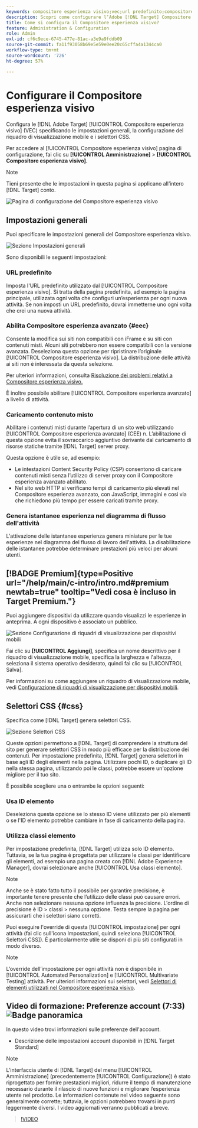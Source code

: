 ```yaml
---
keywords: compositore esperienza visivo;vec;url predefinito;compositore esperienza avanzato;eec;contenuto misto;istantanee esperienza;riquadro di visualizzazione mobile;css;selettori css
description: Scopri come configurare l’Adobe [!DNL Target] Compositore esperienza visivo specificando le impostazioni generali, la configurazione del riquadro di visualizzazione mobile e i selettori CSS.
title: Come si configura il Compositore esperienza visivo?
feature: Administration & Configuration
role: Admin
exl-id: cf6c9ece-6745-477e-81ac-a3e9a9fddb09
source-git-commit: fa11f93058b69e5e59e0ee20c65cffa4a1344ca0
workflow-type: tm+mt
source-wordcount: '726'
ht-degree: 57%

---
```


# Configurare il Compositore esperienza visivo

Configura le [!DNL Adobe Target] [!UICONTROL Compositore esperienza visivo] (VEC) specificando le impostazioni generali, la configurazione del riquadro di visualizzazione mobile e i selettori CSS.

Per accedere al [!UICONTROL Compositore esperienza visivo] pagina di configurazione, fai clic su **[!UICONTROL Amministrazione]** > **[!UICONTROL Compositore esperienza visivo].**

>[!NOTE]
>
>Tieni presente che le impostazioni in questa pagina si applicano all’intero [!DNL Target] conto.

![Pagina di configurazione del Compositore esperienza visivo](/help/main/administrating-target/assets/vec.png)

## Impostazioni generali

Puoi specificare le impostazioni generali del Compositore esperienza visivo.

![Sezione Impostazioni generali](/help/main/administrating-target/assets/general-settings.png)

Sono disponibili le seguenti impostazioni:

### URL predefinito

Imposta l&#39;URL predefinito utilizzato dal [!UICONTROL Compositore esperienza visivo]. Si tratta della pagina predefinita, ad esempio la pagina principale, utilizzata ogni volta che configuri un’esperienza per ogni nuova attività. Se non imposti un URL predefinito, dovrai immetterne uno ogni volta che crei una nuova attività.

### Abilita Compositore esperienza avanzato {#eec}

Consente la modifica sui siti non compatibili con iFrame e su siti con contenuti misti. Alcuni siti potrebbero non essere compatibili con la versione avanzata. Deseleziona questa opzione per ripristinare l’originale [!UICONTROL Compositore esperienza visivo]. La distribuzione delle attività ai siti non è interessata da questa selezione.

Per ulteriori informazioni, consulta [Risoluzione dei problemi relativi a Compositore esperienza visivo.](/help/main/c-experiences/c-visual-experience-composer/r-troubleshoot-composer/troubleshoot-composer.md)

È inoltre possibile abilitare [!UICONTROL Compositore esperienza avanzato] a livello di attività.

### Caricamento contenuto misto

Abilitare i contenuti misti durante l’apertura di un sito web utilizzando [!UICONTROL Compositore esperienza avanzato] (CEE) n. L’abilitazione di questa opzione evita il sovraccarico aggiuntivo derivante dal caricamento di risorse statiche tramite [!DNL Target] server proxy.

Questa opzione è utile se, ad esempio:

* Le intestazioni Content Security Policy (CSP) consentono di caricare contenuti misti senza l’utilizzo di server proxy con il Compositore esperienza avanzato abilitato.
* Nel sito web HTTP si verificano tempi di caricamento più elevati nel Compositore esperienza avanzato, con JavaScript, immagini e così via che richiedono più tempo per essere caricati tramite proxy.

### Genera istantanee esperienza nel diagramma di flusso dell&#39;attività

L&#39;attivazione delle istantanee esperienza genera miniature per le tue esperienze nel diagramma del flusso di lavoro dell&#39;attività. La disabilitazione delle istantanee potrebbe determinare prestazioni più veloci per alcuni utenti.

## [!BADGE Premium]{type=Positive url="/help/main/c-intro/intro.md#premium newtab=true" tooltip="Vedi cosa è incluso in Target Premium."}

Puoi aggiungere dispositivi da utilizzare quando visualizzi le esperienze in anteprima. A ogni dispositivo è associato un pubblico.

![Sezione Configurazione di riquadri di visualizzazione per dispositivi mobili](/help/main/administrating-target/assets/mobile-viewport-configuration.png)

Fai clic su **[!UICONTROL Aggiungi]**, specifica un nome descrittivo per il riquadro di visualizzazione mobile, specifica la larghezza e l&#39;altezza, seleziona il sistema operativo desiderato, quindi fai clic su [!UICONTROL Salva].

Per informazioni su come aggiungere un riquadro di visualizzazione mobile, vedi [Configurazione di riquadri di visualizzazione per dispositivi mobili](/help/main/c-experiences/c-visual-experience-composer/mobile-viewports.md).

## Selettori CSS {#css}

Specifica come [!DNL Target] genera selettori CSS.

![Sezione Selettori CSS](/help/main/administrating-target/assets/css-selectors.png)

Queste opzioni permettono a [!DNL Target] di comprendere la struttura del sito per generare selettori CSS in modo più efficace per la distribuzione dei contenuti. Per impostazione predefinita, [!DNL Target] genera selettori in base agli ID degli elementi nella pagina. Utilizzare pochi ID, o duplicare gli ID nella stessa pagina, utilizzando poi le classi, potrebbe essere un&#39;opzione migliore per il tuo sito.

È possibile scegliere una o entrambe le opzioni seguenti:

### Usa ID elemento

Deseleziona questa opzione se lo stesso ID viene utilizzato per più elementi o se l&#39;ID elemento potrebbe cambiare in fase di caricamento della pagina.

### Utilizza classi elemento

Per impostazione predefinita, [!DNL Target] utilizza solo ID elemento. Tuttavia, se la tua pagina è progettata per utilizzare le classi per identificare gli elementi, ad esempio una pagina creata con [!DNL Adobe Experience Manager], dovrai selezionare anche [!UICONTROL Usa classi elemento].

>[!NOTE]
>
>Anche se è stato fatto tutto il possibile per garantire precisione, è importante tenere presente che l’utilizzo delle classi può causare errori. Anche non selezionare nessuna opzione influenza la precisione. L&#39;ordine di precisione è ID > classi > nessuna opzione. Testa sempre la pagina per assicurarti che i selettori siano corretti.

Puoi eseguire l&#39;override di questa [!UICONTROL impostazione] per ogni attività (fai clic sull&#39;icona Impostazioni, quindi seleziona [!UICONTROL Selettori CSS]). È particolarmente utile se disponi di più siti configurati in modo diverso.

>[!NOTE]
>
>L’override dell’impostazione per ogni attività non è disponibile in [!UICONTROL Automated Personalization] e [!UICONTROL Multivariate Testing] attività.  Per ulteriori informazioni sui selettori, vedi [Selettori di elementi utilizzati nel Compositore esperienza visivo](/help/main/c-experiences/c-visual-experience-composer/vec-selectors.md).

## Video di formazione: Preferenze account (7:33) ![Badge panoramica](/help/main/assets/overview.png)

In questo video trovi informazioni sulle preferenze dell&#39;account.

* Descrizione delle impostazioni account disponibili in [!DNL Target Standard]

>[!NOTE]
>
>L’interfaccia utente di [!DNL Target] del menu [!UICONTROL Amministrazione] (precedentemente [!UICONTROL Configurazione]) è stato riprogettato per fornire prestazioni migliori, ridurre il tempo di manutenzione necessario durante il rilascio di nuove funzioni e migliorare l’esperienza utente nel prodotto. Le informazioni contenute nel video seguente sono generalmente corrette; tuttavia, le opzioni potrebbero trovarsi in punti leggermente diversi. I video aggiornati verranno pubblicati a breve.

>[!VIDEO](https://video.tv.adobe.com/v/17379)
